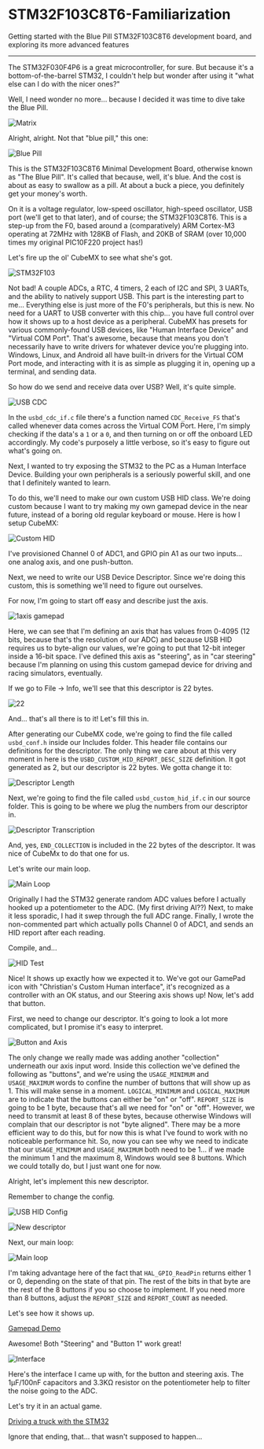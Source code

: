 # STM32F103C8T6-Familiarization
Getting started with the Blue Pill STM32F103C8T6 development board, and exploring its more advanced features
___

The STM32F030F4P6 is a great microcontroller, for sure. But because it's a bottom-of-the-barrel STM32, I couldn't help but wonder after using it "what else can I do with the nicer ones?"

Well, I need wonder no more... because I decided it was time to dive take the Blue Pill.

![Matrix](https://i.imgur.com/038OHfp.png?1)

Alright, alright. Not that "blue pill," this one:

![Blue Pill](https://i.imgur.com/Wti2PAJ.png)

This is the STM32F103C8T6 Minimal Development Board, otherwise known as "The Blue Pill". It's called that because, well, it's blue. And the cost is about as easy to swallow as a pill. At about a buck a piece, you definitely get your money's worth.

On it is a voltage regulator, low-speed oscillator, high-speed oscillator, USB port (we'll get to that later), and of course; the STM32F103C8T6. This is a step-up from the F0, based around a (comparatively) ARM Cortex-M3 operating at 72MHz with 128KB of Flash, and 20KB of SRAM (over 10,000 times my original PIC10F220 project has!)

Let's fire up the ol' CubeMX to see what she's got.

![STM32F103](https://i.imgur.com/PhJolin.png)

Not bad! A couple ADCs, a RTC, 4 timers, 2 each of I2C and SPI, 3 UARTs, and the ability to natively support USB. This part is the interesting part to me... Everything else is just more of the F0's peripherals, but this is new. No need for a UART to USB converter with this chip... you have full control over how it shows up to a host device as a peripheral. CubeMX has presets for various commonly-found USB devices, like "Human Interface Device" and "Virtual COM Port". That's awesome, because that means you don't necessarily have to write drivers for whatever device you're plugging into. Windows, Linux, and Android all have built-in drivers for the Virtual COM Port mode, and interacting with it is as simple as plugging it in, opening up a terminal, and sending data.

So how do we send and receive data over USB? Well, it's quite simple.

![USB CDC](https://i.imgur.com/nOt7TnK.png)

In the `usbd_cdc_if.c` file there's a function named `CDC_Receive_FS` that's called whenever data comes across the Virtual COM Port. Here, I'm simply checking if the data's a `1` or a `0`, and then turning on or off the onboard LED accordingly. My code's purposely a little verbose, so it's easy to figure out what's going on.


Next, I wanted to try exposing the STM32 to the PC as a Human Interface Device. Building your own peripherals is a seriously powerful skill, and one that I definitely wanted to learn.

To do this, we'll need to make our own custom USB HID class. We're doing custom because I want to try making my own gamepad device in the near future, instead of a boring old regular keyboard or mouse. Here is how I setup CubeMX:

![Custom HID](https://i.imgur.com/B3hr0ZI.png)

I've provisioned Channel 0 of ADC1, and GPIO pin A1 as our two inputs... one analog axis, and one push-button.

Next, we need to write our USB Device Descriptor. Since we're doing this custom, this is something we'll need to figure out ourselves.

For now, I'm going to start off easy and describe just the axis.

![1axis gamepad](https://i.imgur.com/nyPE8WF.png)

Here, we can see that I'm defining an axis that has values from 0-4095 (12 bits, because that's the resolution of our ADC) and because USB HID requires us to byte-align our values, we're going to put that 12-bit integer inside a 16-bit space. I've defined this axis as "steering", as in "car steering" because I'm planning on using this custom gamepad device for driving and racing simulators, eventually.

If we go to File -> Info, we'll see that this descriptor is 22 bytes.

![22](https://i.imgur.com/QlhOw4Q.png)

And... that's all there is to it! Let's fill this in.

After generating our CubeMX code, we're going to find the file called `usbd_conf.h` inside our Includes folder. This header file contains our definitions for the descriptor. The  only thing we care about at this very moment in here is the `USBD_CUSTOM_HID_REPORT_DESC_SIZE` definition. It got generated as 2, but our descriptor is 22 bytes. We gotta change it to:

![Descriptor Length](https://i.imgur.com/33pENwL.png)


Next, we're going to find the file called `usbd_custom_hid_if.c` in our source folder. This is going to be where we plug the numbers from our descriptor in.

![Descriptor Transcription](https://i.imgur.com/WZeeFeb.png)

And, yes, `END_COLLECTION` is included in the 22 bytes of the descriptor. It was nice of CubeMx to do that one for us.

Let's write our main loop.

![Main Loop](https://i.imgur.com/EEU1Qti.png)

Originally I had the STM32 generate random ADC values before I actually hooked up a potentiometer to the ADC. (My first driving AI??) Next, to make it less sporadic, I had it swep through the full ADC range. Finally, I wrote the non-commented part which actually polls Channel 0 of ADC1, and sends an HID report after each reading.

Compile, and...

![HID Test](https://i.imgur.com/njEPSQ6.png)

Nice! It shows up exactly how we expected it to. We've got our GamePad icon with "Christian's Custom Human interface", it's recognized as a controller with an OK status, and our Steering axis shows up! Now, let's add that button.

First, we need to change our descriptor. It's going to look a lot more complicated, but I promise it's easy to interpret.

![Button and Axis](https://i.imgur.com/Dn5qQjT.png)

The only change we really made was adding another "collection" underneath our axis input word. Inside this collection we've defined the following as "buttons", and we're using the `USAGE_MINIMUM` and `USAGE_MAXIMUM` words to confine the number of buttons that will show up as 1. This will make sense in a moment. `LOGICAL_MINIMUM` and `LOGICAL_MAXIMUM` are to indicate that the buttons can either be "on" or "off". `REPORT_SIZE` is going to be 1 byte, because  that's all we need for "on" or "off". However, we need to transmit at least 8 of these bytes, because otherwise Windows will complain that our descriptor is not "byte aligned". There may be a more efficient way to do this, but for now this is what I've found to work with no noticeable performance hit. So, now you can see why we need to indicate that our `USAGE_MINIMUM` and `USAGE_MAXIMUM` both need to be 1... if we made the minimum 1 and the maximum 8, Windows would see 8 buttons. Which we could totally do, but I just want one for now.

Alright, let's implement this new descriptor.

Remember to change the config.

![USB HID Config](https://i.imgur.com/sN4L0Po.png)

![New descriptor](https://i.imgur.com/VIxZggS.png)

Next,  our main loop:

![Main loop](https://i.imgur.com/issb99z.png)

I'm taking advantage here of the fact that `HAL_GPIO_ReadPin` returns either 1 or 0, depending on the state of that pin. The rest of the bits in that byte are the rest of the 8 buttons if you so choose to implement. If you need more than 8 buttons, adjust the `REPORT_SIZE` and `REPORT_COUNT` as needed.

Let's see how it shows up.

[Gamepad Demo](https://i.imgur.com/ZbpbU08.mp4)

Awesome! Both "Steering" and "Button 1" work great!

![Interface](https://i.imgur.com/KuqTbTO.jpg)

Here's the interface I came up with, for the button and steering axis. The 1µF/100nF capacitors and 3.3KΩ resistor on the potentiometer help to filter the noise going to the ADC.

Let's try it in an actual game.

[Driving a truck with the STM32](https://i.imgur.com/QYTzxKI.mp4)

Ignore that ending, that... that wasn't supposed to happen...
